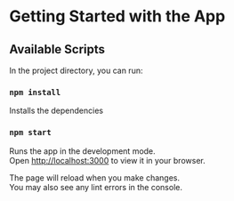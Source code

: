 # Getting Started with the App
## Available Scripts

In the project directory, you can run:

### `npm install`

Installs the dependencies

### `npm start`

Runs the app in the development mode.\
Open [http://localhost:3000](http://localhost:3000) to view it in your browser.

The page will reload when you make changes.\
You may also see any lint errors in the console.

